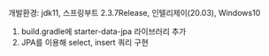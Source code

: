 개발환경: jdk11, 스프링부트 2.3.7Release, 인텔리제이(20.03), Windows10

1. build.gradle에 starter-data-jpa 라이브러리 추가
2. JPA를 이용해 select, insert 쿼리 구현
